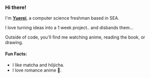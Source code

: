 ﻿### Hi there!

I'm [**Yuerei**](https://github.com/yuerei), a computer science freshman based in SEA.

I love turning ideas into a 1 week project.. and disbands them...

Outside of code, you'll find me watching anime, reading the book, or drawing.

#### Fun Facts:

- I like matcha and hōjicha.
- I love romance anime 💖.

